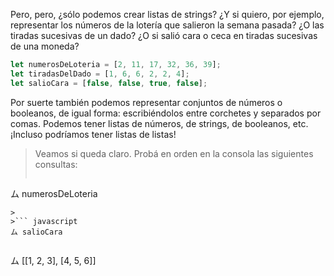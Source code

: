 Pero, pero, ¿sólo podemos crear listas de strings? ¿Y si quiero, por ejemplo, representar los números de la lotería que salieron la semana pasada? ¿O las tiradas sucesivas de un dado? ¿O si salió cara o ceca en tiradas sucesivas de una moneda? 

```javascript
let numerosDeLoteria = [2, 11, 17, 32, 36, 39];
let tiradasDelDado = [1, 6, 6, 2, 2, 4];
let salioCara = [false, false, true, false];
```

Por suerte también podemos representar conjuntos de números o booleanos, de igual forma: escribiéndolos entre corchetes y separados por comas. Podemos tener listas de números, de strings, de booleanos, etc. ¡Incluso podríamos tener listas de listas!

> Veamos si queda claro. Probá en orden en la consola las siguientes consultas: 
> 
>``` javascript
ム numerosDeLoteria
```
>
>``` javascript
ム salioCara
```
>
>``` javascript
ム [[1, 2, 3], [4, 5, 6]]
```